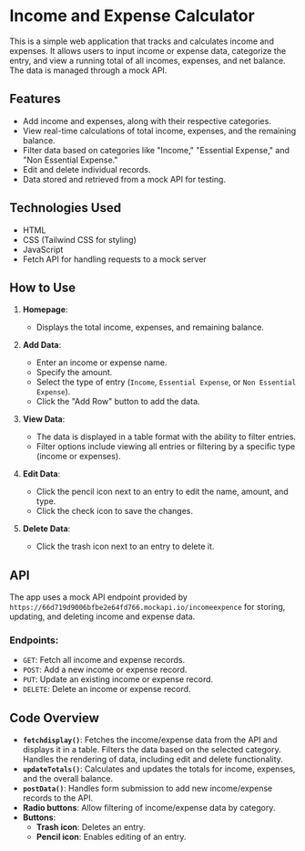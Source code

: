 # Income and Expense Calculator

This is a simple web application that tracks and calculates income and expenses. It allows users to input income or expense data, categorize the entry, and view a running total of all incomes, expenses, and net balance. The data is managed through a mock API.

## Features

- Add income and expenses, along with their respective categories.
- View real-time calculations of total income, expenses, and the remaining balance.
- Filter data based on categories like "Income," "Essential Expense," and "Non Essential Expense."
- Edit and delete individual records.
- Data stored and retrieved from a mock API for testing.

## Technologies Used

- HTML
- CSS (Tailwind CSS for styling)
- JavaScript
- Fetch API for handling requests to a mock server

## How to Use

1. **Homepage**:
   - Displays the total income, expenses, and remaining balance.

2. **Add Data**:
   - Enter an income or expense name.
   - Specify the amount.
   - Select the type of entry (`Income`, `Essential Expense`, or `Non Essential Expense`).
   - Click the "Add Row" button to add the data.

3. **View Data**:
   - The data is displayed in a table format with the ability to filter entries.
   - Filter options include viewing all entries or filtering by a specific type (income or expenses).

4. **Edit Data**:
   - Click the pencil icon next to an entry to edit the name, amount, and type.
   - Click the check icon to save the changes.

5. **Delete Data**:
   - Click the trash icon next to an entry to delete it.

## API

The app uses a mock API endpoint provided by `https://66d719d9006bfbe2e64fd766.mockapi.io/incomeexpence` for storing, updating, and deleting income and expense data.

### Endpoints:

- `GET`: Fetch all income and expense records.
- `POST`: Add a new income or expense record.
- `PUT`: Update an existing income or expense record.
- `DELETE`: Delete an income or expense record.

## Code Overview

- **`fetchdisplay()`**: Fetches the income/expense data from the API and displays it in a table. Filters the data based on the selected category. Handles the rendering of data, including edit and delete functionality.
- **`updateTotals()`**: Calculates and updates the totals for income, expenses, and the overall balance.
- **`postData()`**: Handles form submission to add new income/expense records to the API.
- **Radio buttons**: Allow filtering of income/expense data by category.
- **Buttons**:
  - **Trash icon**: Deletes an entry.
  - **Pencil icon**: Enables editing of an entry.

